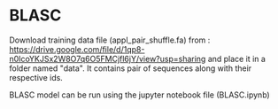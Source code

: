 # BLASC

Download training data file (appl_pair_shuffle.fa) from : https://drive.google.com/file/d/1qp8-n0IcoYKJSx2W8O7q6O5FMCjfl6jY/view?usp=sharing and place it in a folder named "data". It contains pair of sequences along with their respective ids.

BLASC model can be run using the jupyter notebook file (BLASC.ipynb)
